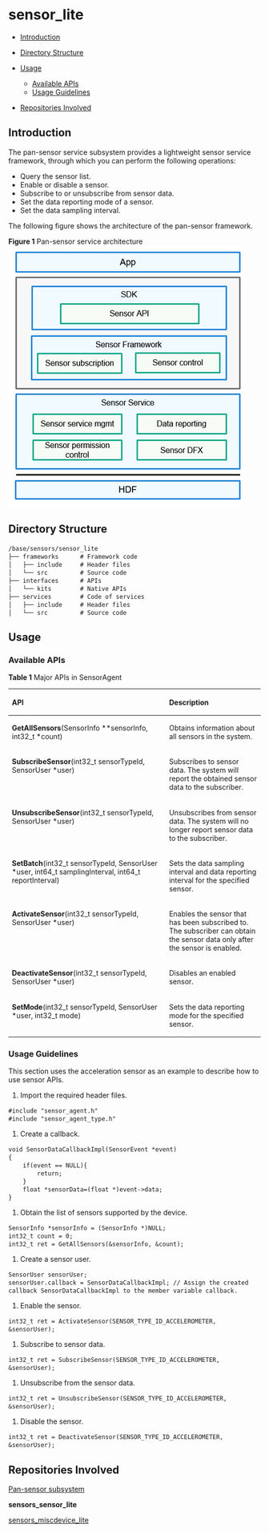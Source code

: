 # sensor\_lite<a name="EN-US_TOPIC_0000001078194836"></a>

-   [Introduction](#section11660541593)
-   [Directory Structure](#section161941989596)
-   [Usage](#section1312121216216)
    -   [Available APIs](#section827111510217)
    -   [Usage Guidelines](#section129654513264)

-   [Repositories Involved](#section1371113476307)

## Introduction<a name="section11660541593"></a>

The pan-sensor service subsystem provides a lightweight sensor service framework, through which you can perform the following operations:

-   Query the sensor list.
-   Enable or disable a sensor.
-   Subscribe to or unsubscribe from sensor data.
-   Set the data reporting mode of a sensor.
-   Set the data sampling interval.

The following figure shows the architecture of the pan-sensor framework.

**Figure  1**  Pan-sensor service architecture<a name="fig15658513184019"></a>  
![](figures/pan-sensor-service-architecture.png "pan-sensor-service-architecture")

## Directory Structure<a name="section161941989596"></a>

```
/base/sensors/sensor_lite
├── frameworks      # Framework code
│   ├── include     # Header files
│   └── src         # Source code
├── interfaces      # APIs
│   └── kits        # Native APIs
├── services        # Code of services
│   ├── include     # Header files
│   └── src         # Source code
```

## Usage<a name="section1312121216216"></a>

### Available APIs<a name="section827111510217"></a>

**Table  1**  Major APIs in SensorAgent

<a name="table411220157213"></a>
<table><thead align="left"><tr id="row131101415123"><th class="cellrowborder" valign="top" width="62.339999999999996%" id="mcps1.2.3.1.1"><p id="p181106151923"><a name="p181106151923"></a><a name="p181106151923"></a>API</p>
</th>
<th class="cellrowborder" valign="top" width="37.66%" id="mcps1.2.3.1.2"><p id="p1511021515212"><a name="p1511021515212"></a><a name="p1511021515212"></a>Description</p>
</th>
</tr>
</thead>
<tbody><tr id="row711081513219"><td class="cellrowborder" valign="top" width="62.339999999999996%" headers="mcps1.2.3.1.1 "><p id="p111020153217"><a name="p111020153217"></a><a name="p111020153217"></a><strong id="b1411081511214"><a name="b1411081511214"></a><a name="b1411081511214"></a>GetAllSensors</strong>(SensorInfo **sensorInfo, int32_t *count)</p>
</td>
<td class="cellrowborder" valign="top" width="37.66%" headers="mcps1.2.3.1.2 "><p id="p71104156214"><a name="p71104156214"></a><a name="p71104156214"></a>Obtains information about all sensors in the system.</p>
</td>
</tr>
<tr id="row7111111511212"><td class="cellrowborder" valign="top" width="62.339999999999996%" headers="mcps1.2.3.1.1 "><p id="p1111091510212"><a name="p1111091510212"></a><a name="p1111091510212"></a><strong id="b1011011514211"><a name="b1011011514211"></a><a name="b1011011514211"></a>SubscribeSensor</strong>(int32_t sensorTypeId, SensorUser *user)</p>
</td>
<td class="cellrowborder" valign="top" width="37.66%" headers="mcps1.2.3.1.2 "><p id="p011014153214"><a name="p011014153214"></a><a name="p011014153214"></a>Subscribes to sensor data. The system will report the obtained sensor data to the subscriber.</p>
</td>
</tr>
<tr id="row8111121512211"><td class="cellrowborder" valign="top" width="62.339999999999996%" headers="mcps1.2.3.1.1 "><p id="p1211117151227"><a name="p1211117151227"></a><a name="p1211117151227"></a><strong id="b141111715023"><a name="b141111715023"></a><a name="b141111715023"></a>UnsubscribeSensor</strong>(int32_t sensorTypeId, SensorUser *user)</p>
</td>
<td class="cellrowborder" valign="top" width="37.66%" headers="mcps1.2.3.1.2 "><p id="p311115159211"><a name="p311115159211"></a><a name="p311115159211"></a>Unsubscribes from sensor data. The system will no longer report sensor data to the subscriber.</p>
</td>
</tr>
<tr id="row21111151822"><td class="cellrowborder" valign="top" width="62.339999999999996%" headers="mcps1.2.3.1.1 "><p id="p311110151824"><a name="p311110151824"></a><a name="p311110151824"></a><strong id="b8111201519219"><a name="b8111201519219"></a><a name="b8111201519219"></a>SetBatch</strong>(int32_t sensorTypeId, SensorUser *user, int64_t samplingInterval, int64_t reportInterval)</p>
</td>
<td class="cellrowborder" valign="top" width="37.66%" headers="mcps1.2.3.1.2 "><p id="p91111151727"><a name="p91111151727"></a><a name="p91111151727"></a>Sets the data sampling interval and data reporting interval for the specified sensor.</p>
</td>
</tr>
<tr id="row8111115520"><td class="cellrowborder" valign="top" width="62.339999999999996%" headers="mcps1.2.3.1.1 "><p id="p411113155213"><a name="p411113155213"></a><a name="p411113155213"></a><strong id="b1111181512210"><a name="b1111181512210"></a><a name="b1111181512210"></a>ActivateSensor</strong>(int32_t sensorTypeId, SensorUser *user)</p>
</td>
<td class="cellrowborder" valign="top" width="37.66%" headers="mcps1.2.3.1.2 "><p id="p13111111520217"><a name="p13111111520217"></a><a name="p13111111520217"></a>Enables the sensor that has been subscribed to. The subscriber can obtain the sensor data only after the sensor is enabled.</p>
</td>
</tr>
<tr id="row15111151518213"><td class="cellrowborder" valign="top" width="62.339999999999996%" headers="mcps1.2.3.1.1 "><p id="p11112158215"><a name="p11112158215"></a><a name="p11112158215"></a><strong id="b2011118151228"><a name="b2011118151228"></a><a name="b2011118151228"></a>DeactivateSensor</strong>(int32_t sensorTypeId, SensorUser *user)</p>
</td>
<td class="cellrowborder" valign="top" width="37.66%" headers="mcps1.2.3.1.2 "><p id="p51111215729"><a name="p51111215729"></a><a name="p51111215729"></a>Disables an enabled sensor.</p>
</td>
</tr>
<tr id="row10111171514213"><td class="cellrowborder" valign="top" width="62.339999999999996%" headers="mcps1.2.3.1.1 "><p id="p21114151528"><a name="p21114151528"></a><a name="p21114151528"></a><strong id="b1911119151727"><a name="b1911119151727"></a><a name="b1911119151727"></a>SetMode</strong>(int32_t sensorTypeId, SensorUser *user, int32_t mode)</p>
</td>
<td class="cellrowborder" valign="top" width="37.66%" headers="mcps1.2.3.1.2 "><p id="p51110150210"><a name="p51110150210"></a><a name="p51110150210"></a>Sets the data reporting mode for the specified sensor.</p>
</td>
</tr>
</tbody>
</table>

### Usage Guidelines<a name="section129654513264"></a>

This section uses the acceleration sensor as an example to describe how to use sensor APIs.

1.  Import the required header files.

```
#include "sensor_agent.h"
#include "sensor_agent_type.h"
```

1.  Create a callback.

```
void SensorDataCallbackImpl(SensorEvent *event)
{
    if(event == NULL){
        return;
    }
    float *sensorData=(float *)event->data;
}
```

1.  Obtain the list of sensors supported by the device.

```
SensorInfo *sensorInfo = (SensorInfo *)NULL;
int32_t count = 0;
int32_t ret = GetAllSensors(&sensorInfo, &count);
```

1.  Create a sensor user.

```
SensorUser sensorUser;
sensorUser.callback = SensorDataCallbackImpl; // Assign the created callback SensorDataCallbackImpl to the member variable callback.
```

1.  Enable the sensor.

```
int32_t ret = ActivateSensor(SENSOR_TYPE_ID_ACCELEROMETER, &sensorUser);
```

1.  Subscribe to sensor data.

```
int32_t ret = SubscribeSensor(SENSOR_TYPE_ID_ACCELEROMETER, &sensorUser);
```

1.  Unsubscribe from the sensor data.

```
int32_t ret = UnsubscribeSensor(SENSOR_TYPE_ID_ACCELEROMETER, &sensorUser);
```

1.  Disable the sensor.

```
int32_t ret = DeactivateSensor(SENSOR_TYPE_ID_ACCELEROMETER, &sensorUser);
```

## Repositories Involved<a name="section1371113476307"></a>

[Pan-sensor subsystem](https://gitee.com/openharmony/docs/blob/master/en/readme/pan-sensor.md)

**sensors_sensor_lite**

[sensors_miscdevice_lite](https://gitee.com/openharmony/sensors_miscdevice_lite/blob/master/README.md)


